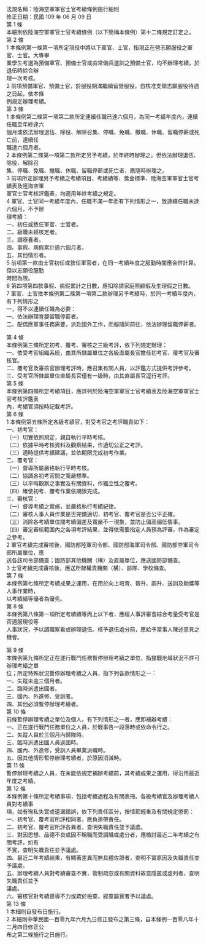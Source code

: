法規名稱：陸海空軍軍官士官考績條例施行細則  
修正日期：民國 109 年 06 月 09 日  
第 1 條  
本細則依陸海空軍軍官士官考績條例（以下簡稱本條例）第十二條規定訂定之。  
第 2 條  
1 本條例第一條第一項所定現役中將以下軍官、士官，指現正在營志願服役之軍官、士官。大專畢  
業學生考選為預備軍官、預備士官或由常備兵選訓之預備士官，均不辦理考績，於退伍時綜合辦  
理一次考核。  
2 前項預備軍官、預備士官，於服役期滿繼續留營服役，自核准支領志願服役待遇之日起，依本條  
例規定辦理考績。  
第 3 條  
1 本條例第二條第一項第二款所定連續任職已達六個月，為同一考績年度內，連續任職至年終達六  
個月或依法辦理退伍、除役、解除召集、停職、免職、撤職、休職、留職停薪或死亡前，連續任  
職達六個月者。  
2 本條例第二條第一項第二款所定另予考績，於年終時辦理之。但依法辦理退伍、除役、解除召  
集、停職、免職、撤職、休職、留職停薪或死亡者，應隨時辦理之。  
3 前項所定辦理另予考績之考績項目、考績績等、獎金標準、陸海空軍軍官士官考績表及陸海空軍  
軍官士官考核評鑑表，均適用年終考績之規定。  
4 軍官、士官同一考績年度內，任職不滿一年而有下列情形之一，致連續任職未達六個月，不予辦  
理考績：  
一、初任或敘任軍官、士官者。  
二、級職未經核定者。  
三、調療養者。  
四、事假、病假累計逾六個月者。  
五、其他情形者。  
5 前項第一款由士官初任或敘任軍官者，在同一考績年度之服勤時間應合併計算。但以志願役服勤  
時間為限。  
6 第四項第四款事假、病假累計之日數，應扣除請家庭照顧假及生理假之日數。  
7 軍官、士官依本條例第二條第一項第二款辦理另予考績時，於同一考績年度內，有下列情形之  
一，得不以連續任職為必要：  
一、依法辦理育嬰留職停薪者。  
二、配偶應軍事任務需要，派赴國外工作，而擬隨同前往，依法辦理留職停薪者。  


第 4 條  
本條例第三條所定初考、覆考、審核之三級考評，依下列規定辦理：  
一、依受考官組織系統，由其所隸屬單位之各級直屬長官擔任初考官、覆考官及審核官。  
二、覆考官及審核官辦理考評時，應召集有關人員，以評鑑方式提供考評參考。  
三、受考官所隸屬單位直屬長官僅有一級時，由其直屬長官逕行考評。  
第 5 條  
本條例第四條所定考績項目，應詳列於陸海空軍軍官士官考績表及陸海空軍軍官士官考核評鑑表  
內，考績官須按時記載考評。  
第 6 條  
1 本條例第五條所定各級考績官，對受考官之考評職責如下：  
一、初考官：  
（一）切實依照規定，親自執行平時考核。  
（二）依據平時考核資料及觀察結果，作適切公正之考評。  
（三）適時提供考績建議，並依期限完成初考作業。  
二、覆考官：  
（一）督導所屬嚴格執行平時考核。  
（二）協調各初考官間之寬嚴標準。  
（三）以平時觀察之事實及有關資料，作獨立性之覆考。  
（四）確使初考、覆考作業依期限完成。  
三、審核官：  
（一）督導考績之實施，並嚴格執行考績紀律。  
（二）審核人事人員作業是否完備適切，初考官、覆考官是否公平正確。  
（三）消除各考績單位間考績偏差及寬嚴不一現象，並防止偏高偏低情事。  
（四）審定審核範圍內之各項考評結果，並得依需要指定人員預為評審，作為審定之參考。  
2 軍官考績完成審核後，國防部陸軍司令部、國防部海軍司令部、國防部空軍司令部所屬單位，應  
送各該司令部備查；國防部其他機關（構）及直屬單位，應送國防部備查。  
3 士官考績完成審核後，應送所隸權責機關（構）、部隊、學校備查。  
第 7 條  
本條例第七條所定考績成果之運用，在用於向上培育、晉升、調升、送訓及勛獎等人事作業時，  
以考績績等優者為優先。  
第 8 條  
本條例第八條第一項所定考績績等丙上以下者，應經人事評審會綜合考量受考官是否適服現役等  
人事狀況，予以調職察看或辦理退伍。核予退伍處分前，應給予當事人陳述意見之機會。  


第 9 條  
本條例第九條所定正在遂行戰鬥任務暫停辦理考績之單位，指接戰地域狀況不許可辦理考績之單  
位；所定特殊狀況暫停辦理考績之人員，指下列各款情形之一：  
一、失蹤未逾三個月者。  
二、臨時派遣出國者。  
三、國內、外進修、受訓者。  
四、其他必須暫停辦理考績者。  
第 10 條  
前條暫停辦理考績之單位及個人，有下列情形之一者，應即補辦考績：  
一、正在遂行戰鬥任務單位之人員，於戰事告一段落時或依命令行之。  
二、失蹤人員於三個月內歸隊時。  
三、臨時派遣出國人員返國時。  
四、國內、外進修，受訓人員畢業派職時。  
五、因其他情形暫停辦理考績者，於原因消滅時。  
第 11 條  
暫停辦理考績之人員，在未能依規定補辦考績前，其考績成果之運用，得沿用最近年度之考績。  
第 12 條  
本條例第十條所定考績事項，包括考績過程及有關表冊。各級考績官及辦理考績人員對考績事  
項，如有徇私失實或遺漏錯誤，依下列責任區分，按情節輕重及有關規定懲罰：  
一、初考官、覆考官所評相同者，應負連帶責任。  
二、初考官、覆考官所評各異者，查明失職責任並予議處。  
三、對因思想、品德不良或因不稱職而受調職或處分者，應檢討最近二年考績之有關考評，如有  
不實，查明失職責任並予議處。  
四、最近二年考績結果，有顯著差異而無具體佐證者，查明不實原因及失職責任並予議處。  
五、辦理考績人員對考績審查不實，管制疏忽或有關資料故意隱匿或虛列者，查明失職責任並予  
議處。  
六、審核官對考績督導不力或疏於檢查，經查屬實者予以議處。  
第 13 條  
1 本細則自發布日施行。  
2 本細則中華民國一百零九年六月九日修正發布之第三條，自本條例一百零八年十二月四日修正公  
布之第二條施行之日施行。  


